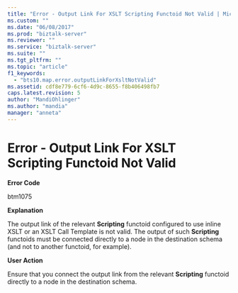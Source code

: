 ```yaml
---
title: "Error - Output Link For XSLT Scripting Functoid Not Valid | Microsoft Docs"
ms.custom: ""
ms.date: "06/08/2017"
ms.prod: "biztalk-server"
ms.reviewer: ""
ms.service: "biztalk-server"
ms.suite: ""
ms.tgt_pltfrm: ""
ms.topic: "article"
f1_keywords: 
  - "bts10.map.error.outputLinkForXsltNotValid"
ms.assetid: cdf8e779-6cf6-4d9c-8655-f8b406498fb7
caps.latest.revision: 5
author: "MandiOhlinger"
ms.author: "mandia"
manager: "anneta"
---
```

# Error - Output Link For XSLT Scripting Functoid Not Valid
**Error Code**  
  
 btm1075  
  
 **Explanation**  
  
 The output link of the relevant **Scripting** functoid configured to use inline XSLT or an XSLT Call Template is not valid. The output of such **Scripting** functoids must be connected directly to a node in the destination schema (and not to another functoid, for example).  
  
 **User Action**  
  
 Ensure that you connect the output link from the relevant **Scripting** functoid directly to a node in the destination schema.